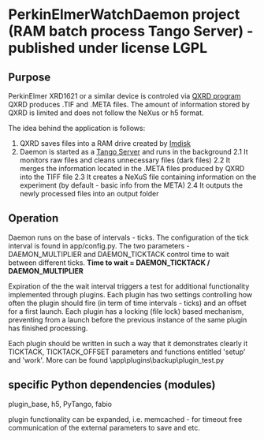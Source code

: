 # PerkinElmerWatchDaemon project (RAM batch process Tango Server) - published under license LGPL

## Purpose
PerkinElmer XRD1621 or a similar device is controled via [QXRD program](http://qxrd.sourceforge.net/)
QXRD produces .TIF and .META files. The amount of information stored by QXRD is limited and does not follow the NeXus or h5 format.

The idea behind the application is follows:
1. QXRD saves files into a RAM drive created by [Imdisk](https://sourceforge.net/projects/imdisk-toolkit/)
2. Daemon is started as a [Tango Server](http://www.tango-controls.org/) and runs in the background
2.1 It monitors raw files and cleans unnecessary files (dark files)
2.2 It merges the information located in the .META files produced by QXRD into the TIFF file
2.3 It creates a NeXuS file containing information on the experiment (by default - basic info from the META)
2.4 It outputs the newly processed files into an output folder

## Operation
Daemon runs on the base of intervals - ticks. The configuration of the tick interval is found in app/config.py.
The two parameters - DAEMON_MULTIPLIER and DAEMON_TICKTACK control time to wait between different ticks.
**Time to wait = DAEMON_TICKTACK / DAEMON_MULTIPLIER**

Expiration of the the wait interval triggers a test for additional functionality implemented through plugins.
Each plugin has two settings controlling how often the plugin should fire (in term of time intervals - ticks) and an offset for a first launch.
Each plugin has a locking (file lock) based mechanism, preventing from a launch before the previous instance of the same plugin has finished processing.

Each plugin should be written in such a way that it demonstrates clearly it TICKTACK, TICKTACK_OFFSET parameters and functions entitled 'setup' and 'work'.
More can be found \app\plugins\backup\plugin_test.py

## specific Python dependencies (modules)
plugin_base, h5, PyTango, fabio

plugin functionality can be expanded, i.e. memcached - for timeout free communication of the external parameters to save and etc.

